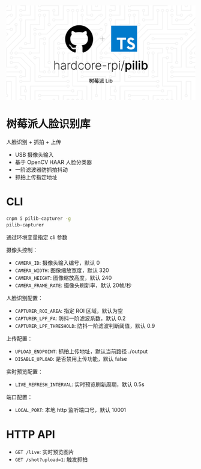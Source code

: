 ![pilib](https://raw.githubusercontent.com/hardcore-rpi/pilib/main/doc/pilib.png)

# 树莓派人脸识别库

人脸识别 + 抓拍 + 上传

- USB 摄像头输入
- 基于 OpenCV HAAR 人脸分类器
- 一阶滤波器防抓拍抖动
- 抓拍上传指定地址


# CLI

```bash
cnpm i pilib-capturer -g
pilib-capturer
```

通过环境变量指定 cli 参数

摄像头控制：
- `CAMERA_ID`: 摄像头输入编号，默认 0
- `CAMERA_WIDTH`: 图像缩放宽度，默认 320
- `CAMERA_HEIGHT`: 图像缩放高度，默认 240
- `CAMERA_FRAME_RATE`: 摄像头刷新率，默认 20帧/秒

人脸识别配置：
- `CAPTURER_ROI_AREA`: 指定 ROI 区域，默认为空
- `CAPTURER_LPF_FA`: 防抖一阶滤波系数，默认 0.2
- `CAPTURER_LPF_THRESHOLD`: 防抖一阶滤波判断阈值，默认 0.9

上传配置：
- `UPLOAD_ENDPOINT`: 抓拍上传地址，默认当前路径 ./output
- `DISABLE_UPLOAD`: 是否禁用上传功能，默认 false

实时预览配置：
- `LIVE_REFRESH_INTERVAL`: 实时预览刷新周期，默认 0.5s

端口配置：
- `LOCAL_PORT`: 本地 http 监听端口号，默认 10001

# HTTP API

- `GET /live`: 实时预览图片
- `GET /shot?upload=1`: 触发抓拍
